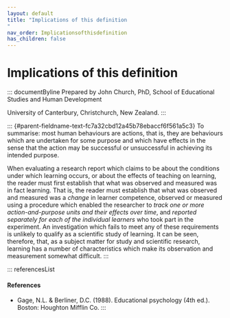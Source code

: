 ```yaml
---
layout: default
title: "Implications of this definition 
"
nav_order: Implicationsofthisdefinition
has_children: false
---
```

# Implications of this definition 


::: documentByline
Prepared by John Church, PhD, School of Educational Studies and Human
Development

University of Canterbury, Christchurch, New Zealand.
:::

::: {#parent-fieldname-text-fc7a32cbd12a45b78ebaccf6f561a5c3}
To summarise: most human behaviours are actions, that is, they are
behaviours which are undertaken for some purpose and which have effects
in the sense that the action may be successful or unsuccessful in
achieving its intended purpose.

When evaluating a research report which claims to be about the
conditions under which learning occurs, or about the effects of teaching
on learning, the reader must first establish that what was observed and
measured was in fact learning. That is, the reader must establish that
what was observed and measured was a *change* in learner competence,
observed or measured using a procedure which enabled the researcher to
*track one or more action-and-purpose units and their effects over
time*, and *reported separately for each of the individual learners* who
took part in the experiment. An investigation which fails to meet any of
these requirements is unlikely to qualify as a scientific study of
learning. It can be seen, therefore, that, as a subject matter for study
and scientific research, learning has a number of characteristics which
make its observation and measurement somewhat difficult.
:::

::: referencesList
#### References

-   Gage, N.L. & Berliner, D.C. (1988). Educational psychology (4th
    ed.). Boston: Houghton Mifflin Co.
:::
